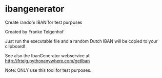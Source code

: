 # ibangenerator
Create random IBAN for test purposes

Created by Franke Telgenhof

Just run the executable file and a random Dutch IBAN will be copied to your clipboard!

See also the IbanGenerator webservice at http://frtelg.pythonanywhere.com/getIban

Note: ONLY use this tool for test purposes.
